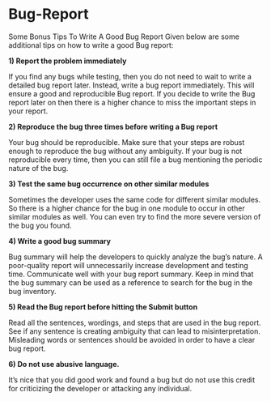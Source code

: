 # Bug-Report
Some Bonus Tips To Write A Good Bug Report
Given below are some additional tips on how to write a good Bug report:

**1) Report the problem immediately**

 If you find any bugs while testing, then you do not need to wait to write a detailed bug report later. Instead, write a bug report immediately. This will ensure a good and reproducible Bug report. If you decide to write the Bug report later on then there is a higher chance to miss the important steps in your report.

**2) Reproduce the bug three times before writing a Bug report**

Your bug should be reproducible. Make sure that your steps are robust enough to reproduce the bug without any ambiguity. If your bug is not reproducible every time, then you can still file a bug mentioning the periodic nature of the bug.

**3) Test the same bug occurrence on other similar modules**

Sometimes the developer uses the same code for different similar modules. So there is a higher chance for the bug in one module to occur in other similar modules as well. You can even try to find the more severe version of the bug you found.

**4) Write a good bug summary**

Bug summary will help the developers to quickly analyze the bug’s nature. A poor-quality report will unnecessarily increase development and testing time. Communicate well with your bug report summary. Keep in mind that the bug summary can be used as a reference to search for the bug in the bug inventory.

**5) Read the Bug report before hitting the Submit button**

Read all the sentences, wordings, and steps that are used in the bug report. See if any sentence is creating ambiguity that can lead to misinterpretation. Misleading words or sentences should be avoided in order to have a clear bug report.

**6) Do not use abusive language.**

It’s nice that you did good work and found a bug but do not use this credit for criticizing the developer or attacking any individual.
